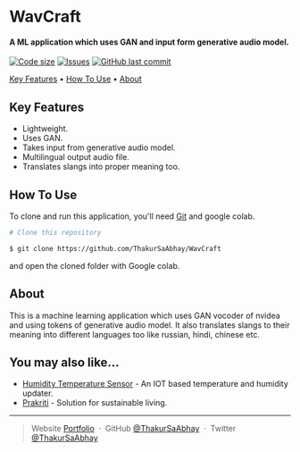 
<h1>
  <br>
  WavCraft
  <br>
</h1>

<h4 >A ML application which uses GAN and input form generative audio model.</h4>

  [![Code size](https://img.shields.io/github/languages/code-size/ThakurSaAbhay/WavCraft?style=for-the-badge)](https://github.com/ThakurSaAbhay/WavCraft)
  [![Issues](https://img.shields.io/github/issues/ThakurSaAbhay/WavCraft?style=for-the-badge&label=Issues)](https://github.com/ThakurSaAbhay/WavCraft)
  [![GitHub last commit](https://img.shields.io/github/last-commit/ThakurSaAbhay/WavCraft?style=for-the-badge&logo=git)](https://github.com/ThakurSaAbhay/WavCraft) 

<p>
  <a href="#key-features">Key Features</a> •
  <a href="#how-to-use">How To Use</a> •
  <a href="#about">About</a>
</p>

## Key Features

* Lightweight.
* Uses GAN.
* Takes input from generative audio model.
* Multilingual output audio file.
* Translates slangs into proper meaning too.


## How To Use

To clone and run this application, you'll need [Git](https://git-scm.com) and google colab.
```bash
# Clone this repository

$ git clone https://github.com/ThakurSaAbhay/WavCraft

```
and open the cloned folder with Google colab.

## About

This is a machine learning application which uses GAN vocoder of nvidea and using tokens of generative audio model. It also translates slangs to their meaning into different languages too like russian, hindi, chinese etc.


## You may also like...

- [Humidity Temperature Sensor](https://github.com/ThakurSaAbhay/Humidity-Temperature-Sensor) - An IOT based temperature and humidity updater.
- [Prakriti](https://github.com/ThakurSaAbhay/Prakriti) - Solution for sustainable living.



---

> Website [Portfolio](https://thakursaabhay.github.io/Portfolio/) &nbsp;&middot;&nbsp;
> GitHub [@ThakurSaAbhay](https://github.com/ThakurSaAbhay) &nbsp;&middot;&nbsp;
> Twitter [@ThakurSaAbhay](https://twitter.com/ThakurSaAbhay)


